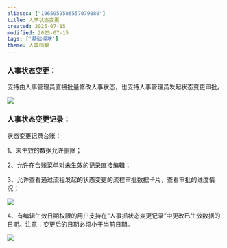 ```yaml
---
aliases: ["1965959586557079880"]
title: 人事状态变更
created: 2025-07-15
modified: 2025-07-15
tags: ['基础模块']
theme: 人事档案
---
```


### 人事状态变更：

支持由人事管理员直接批量修改人事状态，也支持人事管理员发起状态变更审批。

![](de2cb124e0dde7d0a952a0d650994a77.jpg)

### 人事状态变更记录：

状态变更记录台账：

1、未生效的数据允许删除；

2、允许在台账菜单对未生效的记录直接编辑；

3、允许查看通过流程发起的状态变更的流程审批数据卡片，查看审批的进度情况；

![](da47a6be417e8abd9ba8c45d33b21544.jpg)

4、有编辑生效日期权限的用户支持在“人事抓状态变更记录”中更改已生效数据的日期。注意：变更后的日期必须小于当前日期。

![](6d0d231c6960e07499cb36185f8d7297.jpg)